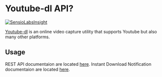 # Youtube-dl API?

[![SensioLabsInsight](https://insight.sensiolabs.com/projects/c403a6d6-0f8b-4d74-8002-31e8fa880d43/mini.png)](https://insight.sensiolabs.com/projects/c403a6d6-0f8b-4d74-8002-31e8fa880d43)

[Youtube-dl](https://doc.ubuntu-fr.org/youtube-dl) is an online video capture utility that supports Youtube but also many other platforms.

## Usage

REST API documentaion are located [here](download.md).
Instant Download Notification documentaion are located [here](notification.md).
